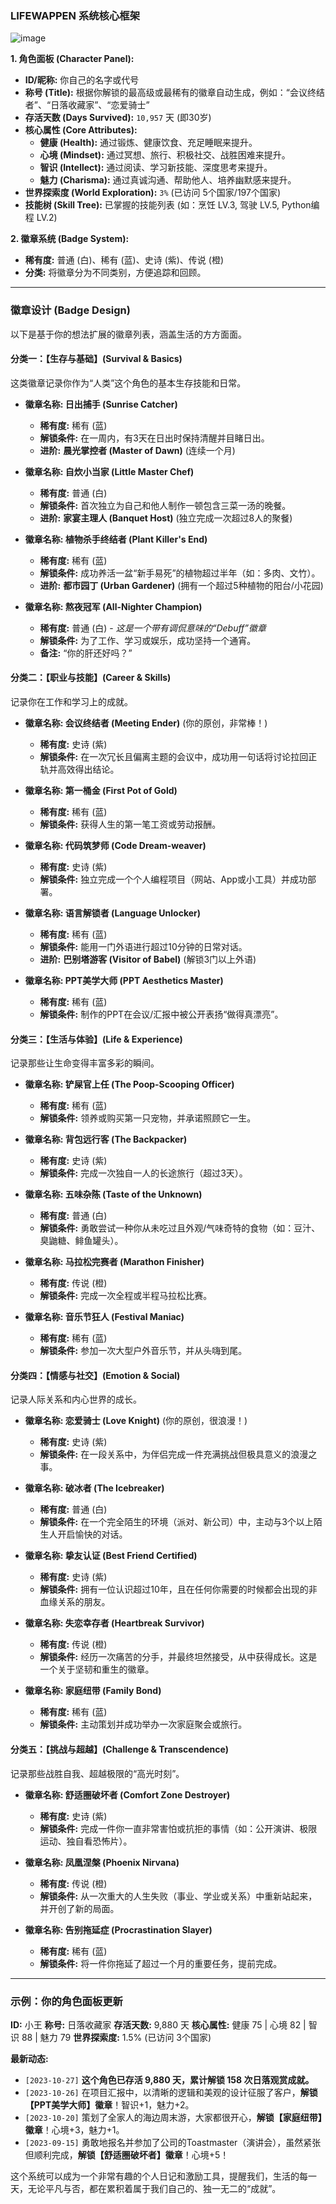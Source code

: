 ### **LIFEWAPPEN 系统核心框架**

![image](https://github.com/Nano-cd/LIFEWAPPEN/Untitled3.gif)

**1. 角色面板 (Character Panel):**

*   **ID/昵称:** 你自己的名字或代号
*   **称号 (Title):** 根据你解锁的最高级或最稀有的徽章自动生成，例如：“会议终结者”、“日落收藏家”、“恋爱骑士”
*   **存活天数 (Days Survived):** `10,957` 天 (即30岁)
*   **核心属性 (Core Attributes):**
    *   **健康 (Health):** 通过锻炼、健康饮食、充足睡眠来提升。
    *   **心境 (Mindset):** 通过冥想、旅行、积极社交、战胜困难来提升。
    *   **智识 (Intellect):** 通过阅读、学习新技能、深度思考来提升。
    *   **魅力 (Charisma):** 通过真诚沟通、帮助他人、培养幽默感来提升。
*   **世界探索度 (World Exploration):** `3%` (已访问 5个国家/197个国家)
*   **技能树 (Skill Tree):** 已掌握的技能列表 (如：烹饪 LV.3, 驾驶 LV.5, Python编程 LV.2)

**2. 徽章系统 (Badge System):**

*   **稀有度:** 普通 (白)、稀有 (蓝)、史诗 (紫)、传说 (橙)
*   **分类:** 将徽章分为不同类别，方便追踪和回顾。

---

### **徽章设计 (Badge Design)**

以下是基于你的想法扩展的徽章列表，涵盖生活的方方面面。

#### **分类一：【生存与基础】(Survival & Basics)**

这类徽章记录你作为“人类”这个角色的基本生存技能和日常。

*   **徽章名称: 日出捕手 (Sunrise Catcher)**
    *   **稀有度:** 稀有 (蓝)
    *   **解锁条件:** 在一周内，有3天在日出时保持清醒并目睹日出。
    *   **进阶:** **晨光掌控者 (Master of Dawn)** (连续一个月)

*   **徽章名称: 自炊小当家 (Little Master Chef)**
    *   **稀有度:** 普通 (白)
    *   **解锁条件:** 首次独立为自己和他人制作一顿包含三菜一汤的晚餐。
    *   **进阶:** **家宴主理人 (Banquet Host)** (独立完成一次超过8人的聚餐)

*   **徽章名称: 植物杀手终结者 (Plant Killer's End)**
    *   **稀有度:** 稀有 (蓝)
    *   **解锁条件:** 成功养活一盆“新手易死”的植物超过半年（如：多肉、文竹）。
    *   **进阶:** **都市园丁 (Urban Gardener)** (拥有一个超过5种植物的阳台/小花园)

*   **徽章名称: 熬夜冠军 (All-Nighter Champion)**
    *   **稀有度:** 普通 (白) - *这是一个带有调侃意味的“Debuff”徽章*
    *   **解锁条件:** 为了工作、学习或娱乐，成功坚持一个通宵。
    *   **备注:** “你的肝还好吗？”

#### **分类二：【职业与技能】(Career & Skills)**

记录你在工作和学习上的成就。

*   **徽章名称: 会议终结者 (Meeting Ender)** (你的原创，非常棒！)
    *   **稀有度:** 史诗 (紫)
    *   **解锁条件:** 在一次冗长且偏离主题的会议中，成功用一句话将讨论拉回正轨并高效得出结论。

*   **徽章名称: 第一桶金 (First Pot of Gold)**
    *   **稀有度:** 稀有 (蓝)
    *   **解锁条件:** 获得人生的第一笔工资或劳动报酬。

*   **徽章名称: 代码筑梦师 (Code Dream-weaver)**
    *   **稀有度:** 史诗 (紫)
    *   **解锁条件:** 独立完成一个个人编程项目（网站、App或小工具）并成功部署。

*   **徽章名称: 语言解锁者 (Language Unlocker)**
    *   **稀有度:** 稀有 (蓝)
    *   **解锁条件:** 能用一门外语进行超过10分钟的日常对话。
    *   **进阶:** **巴别塔游客 (Visitor of Babel)** (解锁3门以上外语)

*   **徽章名称: PPT美学大师 (PPT Aesthetics Master)**
    *   **稀有度:** 稀有 (蓝)
    *   **解锁条件:** 制作的PPT在会议/汇报中被公开表扬“做得真漂亮”。

#### **分类三：【生活与体验】(Life & Experience)**

记录那些让生命变得丰富多彩的瞬间。

*   **徽章名称: 铲屎官上任 (The Poop-Scooping Officer)**
    *   **稀有度:** 稀有 (蓝)
    *   **解锁条件:** 领养或购买第一只宠物，并承诺照顾它一生。

*   **徽章名称: 背包远行客 (The Backpacker)**
    *   **稀有度:** 史诗 (紫)
    *   **解锁条件:** 完成一次独自一人的长途旅行（超过3天）。

*   **徽章名称: 五味杂陈 (Taste of the Unknown)**
    *   **稀有度:** 普通 (白)
    *   **解锁条件:** 勇敢尝试一种你从未吃过且外观/气味奇特的食物（如：豆汁、臭鼬糖、鲱鱼罐头）。

*   **徽章名称: 马拉松完赛者 (Marathon Finisher)**
    *   **稀有度:** 传说 (橙)
    *   **解锁条件:** 完成一次全程或半程马拉松比赛。

*   **徽章名称: 音乐节狂人 (Festival Maniac)**
    *   **稀有度:** 稀有 (蓝)
    *   **解锁条件:** 参加一次大型户外音乐节，并从头嗨到尾。

#### **分类四：【情感与社交】(Emotion & Social)**

记录人际关系和内心世界的成长。

*   **徽章名称: 恋爱骑士 (Love Knight)** (你的原创，很浪漫！)
    *   **稀有度:** 史诗 (紫)
    *   **解锁条件:** 在一段关系中，为伴侣完成一件充满挑战但极具意义的浪漫之事。

*   **徽章名称: 破冰者 (The Icebreaker)**
    *   **稀有度:** 普通 (白)
    *   **解锁条件:** 在一个完全陌生的环境（派对、新公司）中，主动与3个以上陌生人开启愉快的对话。

*   **徽章名称: 挚友认证 (Best Friend Certified)**
    *   **稀有度:** 史诗 (紫)
    *   **解锁条件:** 拥有一位认识超过10年，且在任何你需要的时候都会出现的非血缘关系的朋友。

*   **徽章名称: 失恋幸存者 (Heartbreak Survivor)**
    *   **稀有度:** 传说 (橙)
    *   **解锁条件:** 经历一次痛苦的分手，并最终坦然接受，从中获得成长。这是一个关于坚韧和重生的徽章。

*   **徽章名称: 家庭纽带 (Family Bond)**
    *   **稀有度:** 稀有 (蓝)
    *   **解锁条件:** 主动策划并成功举办一次家庭聚会或旅行。

#### **分类五：【挑战与超越】(Challenge & Transcendence)**

记录那些战胜自我、超越极限的“高光时刻”。

*   **徽章名称: 舒适圈破坏者 (Comfort Zone Destroyer)**
    *   **稀有度:** 史诗 (紫)
    *   **解锁条件:** 完成一件你一直非常害怕或抗拒的事情（如：公开演讲、极限运动、独自看恐怖片）。

*   **徽章名称: 凤凰涅槃 (Phoenix Nirvana)**
    *   **稀有度:** 传说 (橙)
    *   **解锁条件:** 从一次重大的人生失败（事业、学业或关系）中重新站起来，并开创了新的局面。

*   **徽章名称: 告别拖延症 (Procrastination Slayer)**
    *   **稀有度:** 稀有 (蓝)
    *   **解锁条件:** 将一件你拖延了超过一个月的重要任务，提前完成。

---

### **示例：你的角色面板更新**

**ID:** 小王
**称号:** 日落收藏家
**存活天数:** 9,880 天
**核心属性:** 健康 75 | 心境 82 | 智识 88 | 魅力 79
**世界探索度:** 1.5% (已访问 3个国家)

**最新动态:**

*   `[2023-10-27]` **这个角色已存活 9,880 天，累计解锁 158 次日落观赏成就。**
*   `[2023-10-26]` 在项目汇报中，以清晰的逻辑和美观的设计征服了客户，**解锁【PPT美学大师】徽章**！智识+1，魅力+2。
*   `[2023-10-20]` 策划了全家人的海边周末游，大家都很开心，**解锁【家庭纽带】徽章**！心境+3，魅力+1。
*   `[2023-09-15]` 勇敢地报名并参加了公司的Toastmaster（演讲会），虽然紧张但顺利完成，**解锁【舒适圈破坏者】徽章**！心境+5！

这个系统可以成为一个非常有趣的个人日记和激励工具，提醒我们，生活的每一天，无论平凡与否，都在累积着属于我们自己的、独一无二的“成就”。
